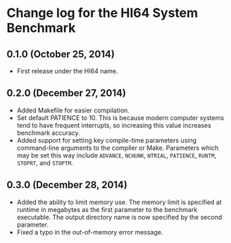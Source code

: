 # Change log for the HI64 System Benchmark

## 0.1.0 (October 25, 2014)

 - First release under the HI64 name.

## 0.2.0 (December 27, 2014)

 - Added Makefile for easier compilation.
 - Set default PATIENCE to 10. This is because modern computer systems tend to
   have frequent interrupts, so increasing this value increases benchmark
   accuracy.
 - Added support for setting key compile-time parameters using command-line
   arguments to the compiler or Make. Parameters which may be set this way
   include `ADVANCE`, `NCHUNK`, `NTRIAL`, `PATIENCE`, `RUNTM`, `STOPRT`, and
   `STOPTM`.

## 0.3.0 (December 28, 2014)

 - Added the ability to limit memory use. The memory limit is specified at
   runtime in megabytes as the first parameter to the benchmark executable. The
   output directory name is now specified by the second parameter.
 - Fixed a typo in the out-of-memory error message.